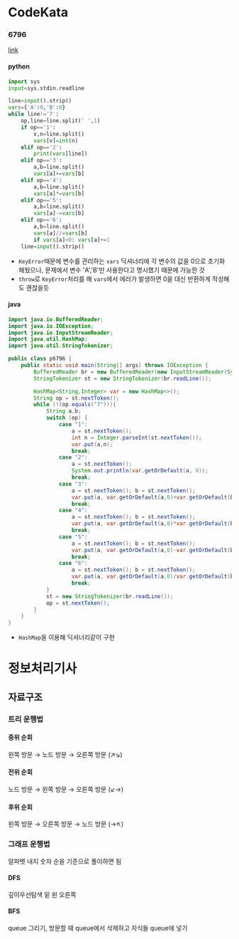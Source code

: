 # CodeKata
### 6796
[link](https://www.acmicpc.net/problem/6796)
#### python
```python
import sys
input=sys.stdin.readline

line=input().strip()
vars={'A':0,'B':0}
while line!='7':
    op,line=line.split(' ',1)
    if op=='1':
        v,n=line.split()
        vars[v]=int(n)
    elif op=='2':
        print(vars[line])
    elif op=='3':
        a,b=line.split()
        vars[a]+=vars[b]
    elif op=='4':
        a,b=line.split()
        vars[a]*=vars[b]
    elif op=='5':
        a,b=line.split()
        vars[a]-=vars[b]
    elif op=='6':
        a,b=line.split()
        vars[a]//=vars[b]
        if vars[a]<0: vars[a]+=1
    line=input().strip()
```
- `KeyError`때문에 변수를 관리하는 `vars` 딕셔너리에 각 변수의 값을 0으로 초기화 해뒀으나, 문제에서 변수 'A','B'만 사용한다고 명시했기 때문에 가능한 것
- `throw`로 `KeyError`처리를 해 `vars`에서 에러가 발생하면 0을 대신 반환하게 작성해도 괜찮을듯

#### java
```java
import java.io.BufferedReader;
import java.io.IOException;
import java.io.InputStreamReader;
import java.util.HashMap;
import java.util.StringTokenizer;

public class p6796 {
    public static void main(String[] args) throws IOException {
        BufferedReader br = new BufferedReader(new InputStreamReader(System.in));
        StringTokenizer st = new StringTokenizer(br.readLine());

        HashMap<String,Integer> var = new HashMap<>();
        String op = st.nextToken();
        while (!(op.equals("7"))){
            String a,b;
            switch (op) {
                case "1": 
                    a = st.nextToken();
                    int n = Integer.parseInt(st.nextToken());
                    var.put(a,n);
                    break;
                case "2":
                    a = st.nextToken();
                    System.out.println(var.getOrDefault(a, 0));
                    break;
                case "3":
                    a = st.nextToken(); b = st.nextToken();
                    var.put(a, var.getOrDefault(a,0)+var.getOrDefault(b, 0));
                    break;
                case "4":
                    a = st.nextToken(); b = st.nextToken();
                    var.put(a, var.getOrDefault(a,0)*var.getOrDefault(b, 0));
                    break;
                case "5":
                    a = st.nextToken(); b = st.nextToken();
                    var.put(a, var.getOrDefault(a,0)-var.getOrDefault(b, 0));
                    break;
                case "6":
                    a = st.nextToken(); b = st.nextToken();
                    var.put(a, var.getOrDefault(a,0)/var.getOrDefault(b, 0));
                    break;
            }
            st = new StringTokenizer(br.readLine());
            op = st.nextToken();
        }
    }
}
```
- `HashMap`을 이용해 딕셔너리같이 구현

# 정보처리기사
## 자료구조
### 트리 운행법
#### 중위 순회
왼쪽 방문 → 노드 방문 → 오른쪽 방문 (↗↘)

#### 전위 순회
노드 방문 → 왼쪽 방문 → 오른쪽 방문 (↙→)

#### 후위 순회
왼쪽 방문 → 오른쪽 방문 → 노드 방문 (→↖)

### 그래프 운행법
알파벳 내지 숫자 순을 기준으로 풀이하면 됨
#### DFS
깊이우선탐색
밑 왼 오른쪽

#### BFS
queue 그리기, 방문할 때 queue에서 삭제하고 자식들 queue에 넣기
